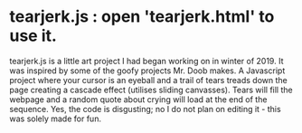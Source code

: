 # tearjerk.js : open 'tearjerk.html' to use it.
tearjerk.js is a little art project I had began working on in winter of 2019. It was inspired by some of the goofy projects Mr. Doob makes.
A Javascript project where your cursor is an eyeball and a trail of tears treads down the page creating a cascade effect (utilises sliding canvasses). Tears will fill
the webpage and a random quote about crying will load at the end of the sequence. Yes, the code is disgusting; no I do not plan on editing it - this was solely made for fun.
